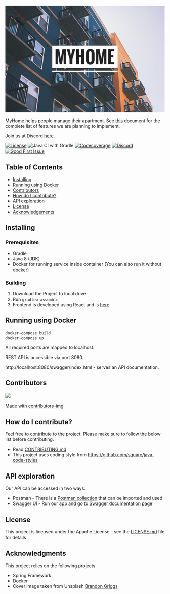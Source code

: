 <p align="center"><img src="/assets/cover_image.png" alt="Logo"/></p>

MyHome helps people manage their apartment. See [this](/assets/FEATURES.md) document for the complete list of features we are planning to implement.

Join us at Discord [here](https://discord.gg/CngACKh).

[![License](https://img.shields.io/badge/License-Apache%202.0-blue.svg)](https://www.apache.org/licenses/LICENSE-2.0)
![Java CI with Gradle](https://github.com/jmprathab/MyHome/workflows/Java%20CI%20with%20Gradle/badge.svg?branch=master&event=push)
[![Codecoverage](https://img.shields.io/codecov/c/github/jmprathab/MyHome)](https://codecov.io/gh/jmprathab/MyHome)
[![Discord](https://img.shields.io/discord/731769161361129523?label=discord)](https://discord.gg/CngACKh)
[![Good First Issue](https://img.shields.io/github/issues-raw/jmprathab/MyHome/good%20first%20issue?label=beginner%20friendly%20issues)](https://github.com/jmprathab/MyHome/issues?q=is%3Aopen+is%3Aissue+label%3A%22good+first+issue%22+label%3Aup-for-grabs)

Table of Contents
-----------------

* [Installing](#installing)
* [Running using Docker](#running-using-docker)
* [Contributors](#contributors)
* [How do I contribute?](#how-do-i-contribute)
* [API exploration](#api-exploration)
* [License](#license)
* [Acknowledgements](#acknowledgments)

## Installing

### Prerequisites

* Gradle
* Java 8 (JDK)
* Docker for running service inside container (You can also run it without docker)

### Building

1. Download the Project to local drive
2. Run `gradlew assemble`
3. Frontend is developed using React and is [here](https://github.com/jmprathab/MyHome-Web)

## Running using Docker

```shell
docker-compose build
docker-compose up
```

All required ports are mapped to localhost. 

REST API is accessible via port 8080.

http://localhost:8080/swagger/index.html - serves an API documentation.

## Contributors

<a href="https://github.com/jmprathab/MyHome/graphs/contributors">
  <img src="https://contributors-img.firebaseapp.com/image?repo=jmprathab/MyHome" />
</a>

Made with [contributors-img](https://contributors-img.firebaseapp.com)

## How do I contribute?

Feel free to contribute to the project. Please make sure to follow the below list before contributing.

* Read [CONTRIBUTING.md](CONTRIBUTING.md)
* This project uses coding style from https://github.com/square/java-code-styles

## API exploration

Our API can be accessed in two ways:
- Postman - There is a [Postman collection](postman/MyHome.postman_collection.json) that can be imported and used
- Swagger UI - Run our app and go to [Swagger documentation page](http://localhost:8080/swagger/index.html)

## License

This project is licensed under the Apache License - see the [LICENSE.md](LICENSE.md) file for details

## Acknowledgments

This project relies on the following projects

* Spring Framework
* Docker
* Cover image taken from Unsplash [Brandon Griggs](https://unsplash.com/photos/wR11KBaB86U)
